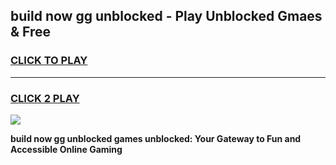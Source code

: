 
## build now gg unblocked - Play Unblocked Gmaes & Free
<h3>
<a href="https://news.freeplayer.one?title=build_now_gg_unblocked&ref=16F">CLICK TO PLAY</a></h3>
<hr>

<h3>
<a href="https://news.freeplayer.one?title=build_now_gg_unblocked&ref=16F">CLICK 2 PLAY</a>
  
</h3>

<a href="https://news.freeplayer.one?title=build_now_gg_unblocked&ref=16F/"><img src="https://clearcache.store/games.png"></a>


**build now gg unblocked games unblocked: Your Gateway to Fun and Accessible Online Gaming**
